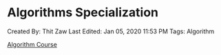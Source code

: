 # Algorithms Specialization

Created By: Thit Zaw
Last Edited: Jan 05, 2020 11:53 PM
Tags: Algorithm

[Algorithm Course](Algorithms%20Specialization/Algorithm%20Course.csv)